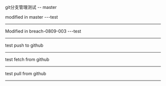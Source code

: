 git分支管理测试 -- master

modified in master ---test
__________________________

Modified in breach-0809-003 ---test
__________________________

test push to github
__________________________

test fetch from github
__________________________

test pull from github
__________________________
